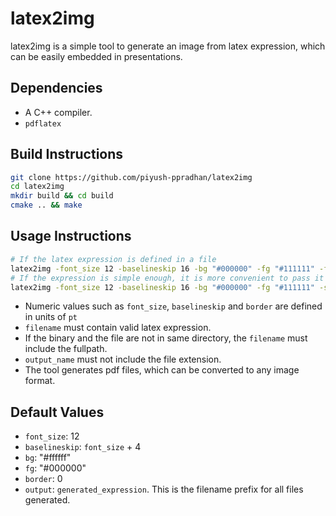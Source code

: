 # latex2img
latex2img is a simple tool to generate an image from latex expression, which can be easily embedded in presentations.

## Dependencies
- A C++ compiler.
- `pdflatex`

## Build Instructions
```bash
git clone https://github.com/piyush-ppradhan/latex2img
cd latex2img
mkdir build && cd build
cmake .. && make
```

## Usage Instructions
```bash
# If the latex expression is defined in a file
latex2img -font_size 12 -baselineskip 16 -bg "#000000" -fg "#111111" -file filename -output "output_name" -border 2
# If the expression is simple enough, it is more convenient to pass it as a string
latex2img -font_size 12 -baselineskip 16 -bg "#000000" -fg "#111111" -string "$\alpha = 2$" -output "output_name" -border 2
```
- Numeric values such as `font_size`, `baselineskip` and `border` are defined in units of `pt`
- `filename` must contain valid latex expression.
- If the binary and the file are not in same directory, the `filename` must include the fullpath.
- `output_name` must not include the file extension.
- The tool generates pdf files, which can be converted to any image format.

## Default Values
- `font_size`: 12
- `baselineskip`: `font_size` + 4
- `bg`: "#ffffff"
- `fg`: "#000000"
- `border`: 0
- `output`: `generated_expression`. This is the filename prefix for all files generated.
